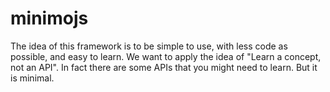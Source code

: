 # minimojs
The idea of this framework is to be simple to use, with less code as possible, and easy to learn. We want to apply the idea of "Learn a concept, not an API". In fact there are some APIs that you might need to learn. But it is minimal. 

